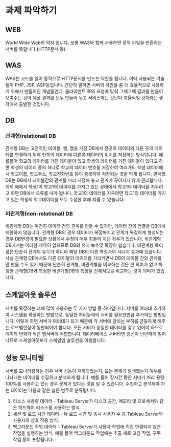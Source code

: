 # 과제 파악하기

## WEB
World Wide Web의 약자 입니다.
보통 WAS와 함께 사용하면 정적 파일을 반환하는 서버를 뜻합니다.(HTTP문서 등)


## WAS
WAS는 코드를 읽어 동적으로 HTTP문서를 만드는 역할을 합니다. 이때 사용되는 기술들이 PHP, JSP, ASP등입니다. 
간단히 말하면 서버의 자원을 좀 더 효율적으로 사용하기 위해서 만들어진 개념들인데, 클라이언트 쪽의 요청에 맞춰 그때그때 결과를 만들어 보여주는 것이 예상 결과를 모두 만들어 두고 서비스하는 것보다 효율적일 것이라는 생각에서 출발한 것입니다. 


## DB
### 관계형(relational) DB
관계형 DB는 고전적인 테이블, 행, 열을 가진 DB에서 한곳의 데이터와 다른 곳의 데이터를 연결하기 위해 한쪽의 데이터에 다른쪽 데이터의 위치를 저장하는 방식입니다. 
예를들어 학교의 데이터를 가진 테이블이 있고 학생의 데이터를 가진 테이블이 있다고 하면 학생의 데이터 중의 하나로 학교의 데이터 번호를 저장하여 여러개의 학생 데이터에서 학교이름, 학교주소, 학교전화번호 등이 중복하여 저장되는 것을 막게 됩니다.
관계형DB는 DB에서 테이블간의 관계를 미리 지정해 놓고 관계가 끊어지지 않게 관리합니다. 위의 예에서 학생1이 학교1의 데이터를 가지고 있는 상태에서 학교1의 데이터를 지우려고 하면 DB에서 오류를 내게 됩니다. 학교1의 데이터를 지우려면 학교1의 데이터를 가지고 있는 학생의 학교데이터를 모두 수정한 후에 지울 수 있습니다.

### 비관계형(non-relational) DB
비관계형 DB는 여전히 데이터 간의 관계를 만들 수 있지만, 데이터 간의 연결을 DB에서 제한하지 않습니다. 
관계형 DB의 경우 데이터가 복잡해지고 관계가 복잡하게 형성되는 경우 DB변경이 필요한 상황에서 수정이 매우 힘들어 지는 경우가 있습니다. 비관계형DB에서는 이러한 제약이 없으므로 DB의 유지 보수및 확장이 쉽습니다.
비관계형 특이점은 단순히 관계의 유무가 아니라 해당 DB의 다른 특징과의 시너지 효과에 있습니다.
사실 관계형 DB에서도 다른 테이블의 데이터를 가리키면서 DB의 테이블 간의 관계를 안 만들 수도 있기 때문에 단순히 관계형, 비관계형을 비교하는 것은 큰 의미가 없고 특정한 관계형DB와 특정한 비관계형DB의 특징을 전체적으로 비교하는 것이 의미가 있습니다.


## 스케일아웃 솔루션
서버를 확장하는 데에 많이 사용하는 두 가지 방법 중 하나입니다.
서버를 여러대 추가하여 시스템을 확장하는 방법으로, 동일한 처리능력의 서버를 필요한만큼 추가하는 방법입니다. 
이렇게 하면 서버가 여러대가 되기 때문에 각 서버에 걸리는 부하를 균등하게 해주는 로드밸런싱이 동반되어야 합니다. 모든 서버가 동일한 데이터를 갖고 있어야 하므로 데이터 변화가 적은 웹서버에 적합합니다. 데이터베이스 서버라면 갱신이 빈번하게 일어나므로 스케일아웃보다 스케일업 솔루션을 이용합니다.


## 성능 모니터링
서버를 모니터링하는 경우 서버 성능이 저하되었는지, 또는 문제가 발생했는지 여부를 나타내는 데이터를 수집하고 분석하게 됩니다. 예를 들어 장시간 동안 서버가 처리 용량 100%를 사용하고 있는 경우 문제가 있다는 것을 알 수 있습니다.
수집하고 분석해야 하는 데이터는 다음과 같은 넓은 범주로 분류됩니다.
1.	리소스 사용량 데이터 - Tableau Server가 디스크 공간, 메모리 및 프로세서와 같은 하드웨어 리소스를 사용하는 방식
2.	세션 및 로드 시간 데이터 - 뷰 로드 시간 및 동시 사용자 수 등 Tableau Server와 사용자의 상호 작용 방식.
3.	백그라운드 작업 데이터 - Tableau Server가 사용자 작업에 직접 연결되지 않은 작업을 실행하는 방식. 예를 들어 백그라운드 작업에는 추출 새로 고침 작업, 구독 작업 등이 포함됩니다.
